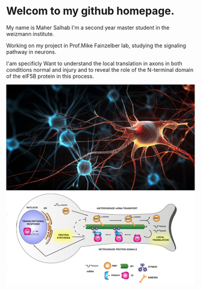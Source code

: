 # Welcom to my github homepage.
 My name is Maher Salhab I'm a second year master student in  the weizmann institute.
 
 Working on my project in Prof.Mike Fainzelber lab, studying the signaling pathway in neurons.

I'am specificly Want to understand the local translation in axons in both conditions normal and injury and to reveal the role of the N-terminal domain of the eIF5B protein in this process.


![](/neuron.jpg) ![](/local.png) 

